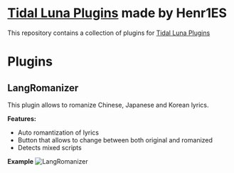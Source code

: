 # [Tidal Luna Plugins](https://github.com/Henr1ES/TidalLunaPlugins) made by Henr1ES

This repository contains a collection of plugins for [Tidal Luna Plugins](https://github.com/Henr1ES/TidalLunaPlugins)


# Plugins

## LangRomanizer

This plugin allows to romanize Chinese, Japanese and Korean lyrics.

**Features:**
- Auto romantization of lyrics
- Button that allows to change between both original and romanized
- Detects mixed scripts

**Example**
![LangRomanizer](https://github.com/user-attachments/assets/2aa4b351-753d-47f8-9016-947f4d03bbeb)
